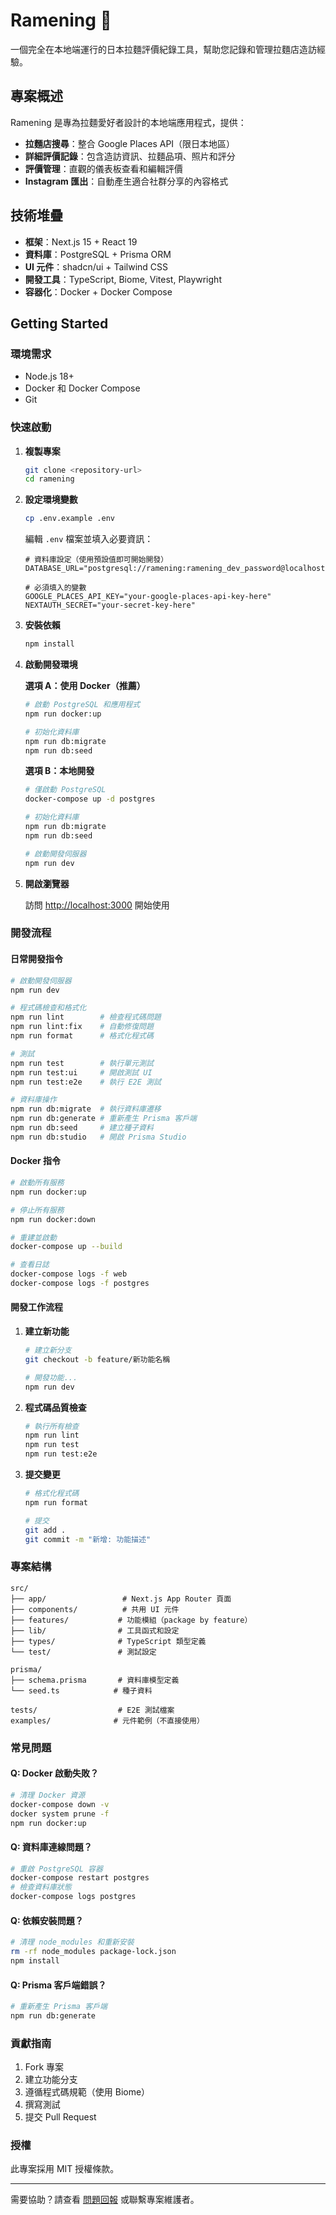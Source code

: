 # Ramening 🍜

一個完全在本地端運行的日本拉麵評價紀錄工具，幫助您記錄和管理拉麵店造訪經驗。

## 專案概述

Ramening 是專為拉麵愛好者設計的本地端應用程式，提供：

- **拉麵店搜尋**：整合 Google Places API（限日本地區）
- **詳細評價記錄**：包含造訪資訊、拉麵品項、照片和評分
- **評價管理**：直觀的儀表板查看和編輯評價
- **Instagram 匯出**：自動產生適合社群分享的內容格式

## 技術堆疊

- **框架**：Next.js 15 + React 19
- **資料庫**：PostgreSQL + Prisma ORM
- **UI 元件**：shadcn/ui + Tailwind CSS
- **開發工具**：TypeScript, Biome, Vitest, Playwright
- **容器化**：Docker + Docker Compose

## Getting Started

### 環境需求

- Node.js 18+ 
- Docker 和 Docker Compose
- Git

### 快速啟動

1. **複製專案**
   ```bash
   git clone <repository-url>
   cd ramening
   ```

2. **設定環境變數**
   ```bash
   cp .env.example .env
   ```
   
   編輯 `.env` 檔案並填入必要資訊：
   ```env
   # 資料庫設定（使用預設值即可開始開發）
   DATABASE_URL="postgresql://ramening:ramening_dev_password@localhost:5432/ramening_dev"
   
   # 必須填入的變數
   GOOGLE_PLACES_API_KEY="your-google-places-api-key-here"
   NEXTAUTH_SECRET="your-secret-key-here"
   ```

3. **安裝依賴**
   ```bash
   npm install
   ```

4. **啟動開發環境**
   
   **選項 A：使用 Docker（推薦）**
   ```bash
   # 啟動 PostgreSQL 和應用程式
   npm run docker:up
   
   # 初始化資料庫
   npm run db:migrate
   npm run db:seed
   ```
   
   **選項 B：本地開發**
   ```bash
   # 僅啟動 PostgreSQL
   docker-compose up -d postgres
   
   # 初始化資料庫
   npm run db:migrate
   npm run db:seed
   
   # 啟動開發伺服器
   npm run dev
   ```

5. **開啟瀏覽器**
   
   訪問 [http://localhost:3000](http://localhost:3000) 開始使用

### 開發流程

#### 日常開發指令

```bash
# 啟動開發伺服器
npm run dev

# 程式碼檢查和格式化
npm run lint        # 檢查程式碼問題
npm run lint:fix    # 自動修復問題
npm run format      # 格式化程式碼

# 測試
npm run test        # 執行單元測試
npm run test:ui     # 開啟測試 UI
npm run test:e2e    # 執行 E2E 測試

# 資料庫操作
npm run db:migrate  # 執行資料庫遷移
npm run db:generate # 重新產生 Prisma 客戶端
npm run db:seed     # 建立種子資料
npm run db:studio   # 開啟 Prisma Studio
```

#### Docker 指令

```bash
# 啟動所有服務
npm run docker:up

# 停止所有服務
npm run docker:down

# 重建並啟動
docker-compose up --build

# 查看日誌
docker-compose logs -f web
docker-compose logs -f postgres
```

#### 開發工作流程

1. **建立新功能**
   ```bash
   # 建立新分支
   git checkout -b feature/新功能名稱
   
   # 開發功能...
   npm run dev
   ```

2. **程式碼品質檢查**
   ```bash
   # 執行所有檢查
   npm run lint
   npm run test
   npm run test:e2e
   ```

3. **提交變更**
   ```bash
   # 格式化程式碼
   npm run format
   
   # 提交
   git add .
   git commit -m "新增: 功能描述"
   ```

### 專案結構

```
src/
├── app/                 # Next.js App Router 頁面
├── components/          # 共用 UI 元件
├── features/           # 功能模組（package by feature）
├── lib/                # 工具函式和設定
├── types/              # TypeScript 類型定義
└── test/               # 測試設定

prisma/
├── schema.prisma       # 資料庫模型定義
└── seed.ts            # 種子資料

tests/                  # E2E 測試檔案
examples/              # 元件範例（不直接使用）
```

### 常見問題

#### Q: Docker 啟動失敗？
```bash
# 清理 Docker 資源
docker-compose down -v
docker system prune -f
npm run docker:up
```

#### Q: 資料庫連線問題？
```bash
# 重啟 PostgreSQL 容器
docker-compose restart postgres
# 檢查資料庫狀態
docker-compose logs postgres
```

#### Q: 依賴安裝問題？
```bash
# 清理 node_modules 和重新安裝
rm -rf node_modules package-lock.json
npm install
```

#### Q: Prisma 客戶端錯誤？
```bash
# 重新產生 Prisma 客戶端
npm run db:generate
```

### 貢獻指南

1. Fork 專案
2. 建立功能分支
3. 遵循程式碼規範（使用 Biome）
4. 撰寫測試
5. 提交 Pull Request

### 授權

此專案採用 MIT 授權條款。

---

需要協助？請查看 [問題回報](./issues) 或聯繫專案維護者。